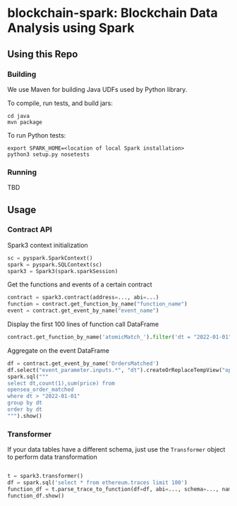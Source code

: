 # blockchain-spark: Blockchain Data Analysis using Spark

## Using this Repo

### Building

We use Maven for building Java UDFs used by Python library. 


To compile, run tests, and build jars:

```shell
cd java
mvn package
```

To run Python tests:

```shell
export SPARK_HOME=<location of local Spark installation>
python3 setup.py nosetests
```

### Running

TBD

## Usage

### Contract API

Spark3 context initialization

```Python
sc = pyspark.SparkContext()
spark = pyspark.SQLContext(sc)
spark3 = Spark3(spark.sparkSession)
```


Get the functions and events of a certain contract

```python
contract = spark3.contract(address=..., abi=...)
function = contract.get_function_by_name("function_name")
event = contract.get_event_by_name("event_name")
```


Display the first 100 lines of function call DataFrame

```python
contract.get_function_by_name('atomicMatch_').filter('dt = "2022-01-01"').show()
```


Aggregate on the event DataFrame

```python
df = contract.get_event_by_name('OrdersMatched')
df.select("event_parameter.inputs.*", "dt").createOrReplaceTempView("opensea_order_matched")
spark.sql("""
select dt,count(1),sum(price) from
opensea_order_matched
where dt > "2022-01-01"
group by dt
order by dt
""").show()
```


### Transformer

If your data tables have a different schema, just use the `Transformer` object to perform data transformation

```python

t = spark3.transformer()
df = spark.sql('select * from ethereum.traces limit 100')
function_df = t.parse_trace_to_function(df=df, abi=..., schema=..., name=...)
function_df.show()
```
